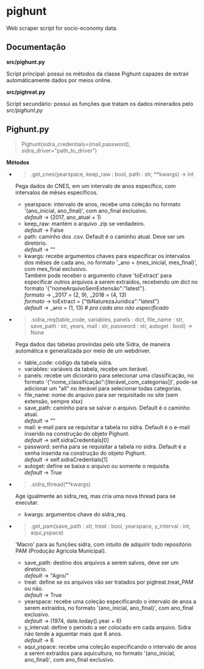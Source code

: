 # pighunt

Web scraper script for socio-economy data.

## Documentação

**src/pighunt.py**

Script principal: possui os métodos da classe Pighunt capazes de extrair automáticamente dados por meios online.

**src/pigtreat.py**

Script secundário: possui as funções que tratam os dados minerados pelo *src/pighunt.py*

## Pighunt.py

>Pighunt(sidra_credentials=(mail,password), sidra_driver="path_to_driver")

**Métodos**

*   >.get_cnes(yearspace, keep_raw : bool, path : str, **kwargs) -> int  

    Pega dados do CNES, em um intervalo de anos específico, com intervalos de mêses específicos.

    * yearspace: intervalo de anos, recebe uma coleção no formato '(ano_inicial, ano_final)', com ano_final exclusivo.  
    *default* -> (2017, ano_atual + 1)
    * keep_raw: mantém o arquivo .zip se verdadeiro.  
    *default* -> False
    * path: caminho dos .csv. Default é o caminho atual. Deve ser um diretório.   
    *default* -> ""
    * kwargs: recebe argumentos chaves para especificar os intervalos dos mêses de cada ano, no formato '_ano = (mes_inicial, mes_final)', com mes_final exclusivo.  
    Também pode receber o argumento chave 'toExtract' para especificar outros arquivos a serem extraídos, recebendo um dict no formato '{"nomeArquivoSemExtensão":"latest"}.  
    *formato* -> _2017 = (2, 9), _2018 = (4, 13)  
    *formato* -> toExtract = {"tbNaturezaJuridica":"latest"}  
    *default* -> _ano = (1, 13) *# pra cada ano não especificado*

*   >.sidra_req(table_code, variables, panels : dict, file_name : str,   save_path : str, years, mail : str, password : str, autoget : bool) -> None

    Pega dados das tabelas provindas pelo site Sidra, de maneira automática e generalizada por meio de um webdriver.

    * table_code: código da tabela sidra.
    * variables: variáveis da tabela, recebe um iterável.
    * panels: recebe um dicionário para selecionar uma classificação, no formato '{"nome_classificação":[iterável_com_categorias]}', pode-se adicionar um "all" no iterável para selecionar todas categorias.
    * file_name: nome do arquivo para ser requisitado no site (sem extensão, sempre xlsx)
    * save_path: caminho para se salvar o arquivo. Default é o caminho atual.  
    *default* -> ""
    * mail: e-mail para se requisitar a tabela no sidra. Default é o e-mail inserido na construção do objeto Pighunt.  
    *default* -> self.sidraCredentials[0]
    * password: senha para se requisitar a tabela no sidra. Default é a senha inserida na construção do objeto Pighunt.  
    *default* -> self.sidraCredentials[1]
    * autoget: define se baixa o arquivo ou somente o requisita.  
    *default* -> True

*   >.sidra_thread(**kwargs)

    Age igualmente ao sidra_req, mas cria uma nova thread para se executar.
    * kwargs: argumentos chave do sidra_req.  

*   >.get_pam(save_path : str, treat : bool, yearspace, y_interval : int, aqui_yspace)

    'Macro' para as funções sidra, com intuito de adquirir todo repositório PAM (Produção Agrícola Municipal).

    * save_path: destino dos arquivos a serem salvos, deve ser um diretório.  
    *default* -> "Agro/"
    * treat: define se os arquivos vão ser tratados por pigtreat.treat_PAM ou não.  
    *default* -> True
    * yearspace: recebe uma coleção especificando o intervalo de anos a serem extraídos, no formato '(ano_inicial, ano_final)', com ano_final exclusivo.   
    *default* -> (1974, date.today().year + 6)
    * y_interval: define o período a ser colocado em cada arquivo. Sidra não tende a aguentar mais que 6 anos.   
    *default* -> 6
    * aqui_yspace: recebe uma coleção especificando o intervalo de anos a serem extraídos para aquicultura, no formato '(ano_inicial, ano_final)', com ano_final exclusivo.
